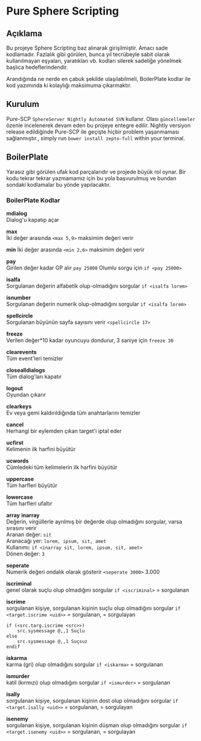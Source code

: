 # Pure Sphere Scripting
## Açıklama
Bu projeye Sphere Scripting baz alınarak girişilmiştir. Amacı sade kodlamadır. Fazlalık gibi görülen, bunca yıl tecrübeyle sabit olarak kullanılmayan eşyaları, yaratıkları vb. kodları silerek sadeliğe yönelmek başlıca hedeflerindendir.

Arandığında ne nerde en çabuk şekilde ulaşılabilmeli, BoilerPlate kodlar ile kod yazımında ki kolaylığı maksimuma çıkarmaktır.

## Kurulum
Pure-SCP ``SphereServer Nightly Automated SVN`` kullanır. Olası ``güncellemeler`` özenle incelenerek devam eden bu projeye entegre edilir. Nightly versiyon release edildiğinde Pure-SCP ile geçişte hiçbir problem yaşanmaması sağlanmıştır., simply run `bower install zepto-full` within your terminal.

## BoilerPlate
Yarasız gibi görülen ufak kod parçalarıdır ve projede büyük rol oynar. Bir kodu tekrar tekrar yazmamamız için bu yola başvurulmuş ve bundan sondaki kodlamalar bu yönde yapılacaktır.

### BoilerPlate Kodlar
**mdialog**  
Dialog'u kapatıp açar

**max**  
İki değer arasında ``<max 5,9>`` maksimim değeri verir

**min** 
İki değer arasında ``<min 2,6>`` maksimim değeri verir

**pay**<br />
Girilen değer kadar GP alır ``pay 25000``
Olumlu sorgu için ``if <pay 25000>``

**isalfa**<br />
Sorgulanan değerin alfabetik olup-olmadığını sorgular ``if <isalfa lorem>``

**isnumber**<br />
Sorgulanan değerin numerik olup-olmadığını sorgular ``if <isalfa lorem>``

**spellcircle**<br />
Sorgulanan büyünün sayfa sayısını verir ``<spellcircle 17>``

**freeze**<br />
Verilen değer*10 kadar oyuncuyu dondurur, 3 saniye için ``freeze 30``

**clearevents**<br />
Tüm event'leri temizler

**closealldialogs**<br />
Tüm dialog'ları kapatır

**logout**<br />
Oyundan çıkarır

**clearkeys**<br />
Ev veya gemi kaldırıldığında tüm anahtarlarını temizler

**cancel**<br />
Herhangi bir eylemden çıkan target'i iptal eder

**ucfirst**<br />
Kelimenin ilk harfini büyütür

**ucwords**<br />
Cümledeki tüm kelimelerin ilk harfini büyütür

**uppercase**<br />
Tüm harfleri büyütür

**lowercase**<br />
Tüm harfleri ufaltır

**array**
**inarray**<br />
Değerin, virgüllerle ayrılmış bir değerde olup olmadığını sorgular, varsa sırasını verir<br />
Aranan değer: ``sit``<br />
Aranacağı yer: ``lorem, ipsum, sit, amet``<br />
Kullanımı: ``if <inarray sit, lorem, ipsum, sit, amet>``<br />
Dönen değer: ``3``<br />

**seperate**<br />
Numerik değeri ondalık olarak gösterir ``<seperate 3000>`` 3.000

**iscriminal**<br />
genel olarak suçlu olup olmadığını sorgular ``if <iscriminal>`` <uid> = sorgulanan

**iscrime**<br />
sorgulanan kişiye, sorgulanan kişinin suçlu olup olmadığını sorgular ``if <target.iscrime <uid>>`` <target> = sorgulanan, <uid> = sorgulayan
````
if (<src.targ.iscrime <src>>)
	src.sysmessage @,,1 Suçlu
else
	src.sysmessage @,,1 Suçsuz
endif
````

**iskarma**<br />
karma (gri) olup olmadığını sorgular ``if <iskarma>`` <uid> = sorgulanan

**ismurder**<br />
katil (kırmızı) olup olmadığını sorgular ``if <ismurder>`` <uid> = sorgulanan

**isally**<br />
sorgulanan kişiye, sorgulanan kişinin dost olup olmadığını sorgular ``if <target.isally <uid>>`` <target> = sorgulanan, <uid> = sorgulayan

**isenemy**<br />
sorgulanan kişiye, sorgulanan kişinin düşman olup olmadığını sorgular ``if <target.isenemy <uid>>`` <target> = sorgulanan, <uid> = sorgulayan
